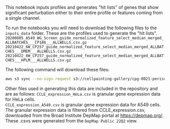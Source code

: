 This notebook inputs profiles and generates "hit lists" of genes that show significant perturbation either to their entire profile or features coming from a single channel.

To run the notebooks you will need to download the following files to the `inputs_data` folder.
These are the profiles used to generate the "hit lists".  
`20200805_A549_WG_Screen_guide_normalized_feature_select_median_merged_ALLBATCHES___CP186___ALLWELLS.csv.gz`  
`20210422_6W_CP257_guide_normalized_feature_select_median_merged_ALLBATCHES___DMEM___ALLWELLS.csv.gz`  
`20210422_6W_CP257_guide_normalized_feature_select_median_merged_ALLBATCHES___HPLM___ALLWELLS.csv.gz` 

The following command will download these files:
```bash
aws s3 sync --no-sign-request s3://cellpainting-gallery/cpg-0021-periscope/broad/workspace/profiles/ inputs_data --exclude "*" --include "20210422_6W_CP257_guide_normalized_feature_select_median_merged_ALLBATCHES___*" --include "20200805_A549_WG_Screen_guide_normalized_feature_select_median_merged_ALLBATCHES___*"
```

Other files used in generating this data are included in the repository and are as follows:
`CCLE_expression_HeLa.csv` is granular gene expression data for HeLa cells.  
`CCLE_expression_A549.csv` is granular gene expression data for A549 cells. 
The granular expression data is filtered from CCLE_expression.csv, downloaded from the Broad Institute DepMap portal at https://depmap.org/.
These .csvs were generated from the `DepMap Public 22Q2` view.